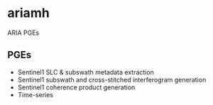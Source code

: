 # ariamh
ARIA PGEs

## PGEs
- Sentinel1 SLC & subswath metadata extraction
- Sentinel1 subswath and cross-stitched interferogram generation
- Sentinel1 coherence product generation
- Time-series

